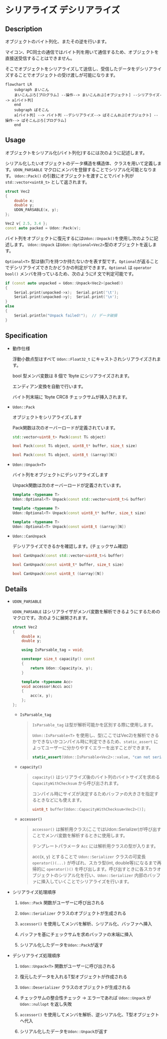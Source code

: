 # シリアライズ デシリアライズ

## Description

オブジェクトのバイト列化、またその逆を行います。

マイコン、PC同士の通信ではバイト列を用いて通信するため、オブジェクトを直接送受信することはできません。

そこでオブジェクトをシリアライズして送信し、受信したデータをデシリアライズすることでオブジェクトの受け渡しが可能になります。

```mermaid
flowchart LR
    subgraph まいこん
    まいこんぷろ[プログラム] --操作--> まいこんおぶ[オブジェクト] --シリアライズ--> a[バイト列]
    end
    subgraph ぱそこん
    a[バイト列] --> バイト列 --デシリアライズ--> ぱそこんおぶ[オブジェクト] --操作--> ぱそこんぷろ[プログラム]
    end
```

## Usage

オブジェクトをシリアル化(バイト列化)するには次のように記述します。

シリアル化したいオブジェクトのデータ構造を構造体、クラスを用いて定義します。`UDON_PARSABLE` マクロにメンバを登録することでシリアル化可能となります。 `Udon::Pack()` の引数にオブジェクトを渡すことでバイト列が `std::vector<uint8_t>` として返されます。

```cpp
struct Vec2
{
    double x;
    double y;
    UDON_PARSABLE(x, y);
};
```

```cpp
Vec2 v{ 2.5, 3.4 };
const auto packed = Udon::Pack(v);
```

バイト列をオブジェクトに復元するには`Udon::Unpack()`を使用し次のように記述します。 `Udon::Unpack` は`Udon::Optional<Vec2>`型のオブジェクトを返します。

`Optional<T>` 型は値(T)を持つか持たないかを表す型です。`Optional`が返ることでデシリアライズできたかどうかの判定ができます。`Optional` は `operator bool()` メンバを持っているため、次のようにif 文で判定可能です。

```cpp
if (const auto unpacked = Udon::Unpack<Vec2>(packed))
{
    Serial.print(unpacked->x);  Serial.print('\t');
    Serial.print(unpacked->y);  Serial.print('\n');
}
else
{
    Serial.println("Unpack failed!");  // データ破損
}
```

## Specification

- 動作仕様

  浮動小数点型はすべて `Udon::Float32_t` にキャストされシリアライズされます。

  bool 型メンバ変数は 8 個で 1byte にシリアライズされます。

  エンディアン変換を自動で行います。

  バイト列末端に 1byte CRC8 チェックサムが挿入されます。

- `Udon::Pack`

    オブジェクトをシリアライズします

    Pack関数は次のオーバーロードが定義されています。

    ```cpp
    std::vector<uint8_t> Pack(const T& object)

    bool Pack(const T& object, uint8_t* buffer, size_t size)

    bool Pack(const T& object, uint8_t (&array)[N])
    ```

- `Udon::Unpack<T>`

    バイト列をオブジェクトにデシリアライズします

    Unpack関数は次のオーバーロードが定義されています。

    ```cpp
    template <typename T>
    Udon::Optional<T> Unpack(const std::vector<uint8_t>& buffer)

    template <typename T>
    Udon::Optional<T> Unpack(const uint8_t* buffer, size_t size)

    template <typename T>
    Udon::Optional<T> Unpack(const uint8_t (&array)[N])
    ```

- `Udon::CanUnpack`

    デシリアライズできるかを確認します。(チェックサム確認)

    ```cpp
    bool CanUnpack(const std::vector<uint8_t>& buffer)

    bool CanUnpack(const uint8_t* buffer, size_t size)

    bool CanUnpack(const uint8_t (&array)[N])
    ```

## Details

- `UDON_PARSABLE`

    `UDON_PARSABLE` はシリアライザがメンバ変数を解析できるようにするためのマクロです。次のように展開されます。

    ```cpp
    struct Vec2
    {
        double x;
        double y;

        using IsParsable_tag = void;

        constexpr size_t capacity() const
        {
            return Udon::Capacity(x, y);
        }

        template <typename Acc>
        void accessor(Acc& acc)
        {
            acc(x, y);
        };
    };
    ```

  - `IsParsable_tag`
  
    > `IsParsable_tag` は型が解析可能かを区別する際に使用します。
    >
    > `Udon::IsParsable<T>` を使用し、型(ここではVec2)を解析できるかできないかコンパイル時に判定できるため、`static_assert` によってユーザーに分かりやすくエラーを出すことができます。
    >
    > ```cpp
    > static_assert(Udon::IsParsable<Vec2>::value, "can not serialize");
    > ```

  - `capacity()`
  
    > `capacity()` はシリアライズ後のバイト列のバイトサイズを求める `CapacityWithChecksum` から呼び出されます。
    >
    > コンパイル時にサイズが決定するためバッファの大きさを指定するときなどにも使えます。
    >
    > ```cpp
    > uint8_t buffer[Udon::CapacityWithChecksum<Vec2>()];
    > ```

  - `accessor()`
  
    > `accessor()` は解析用クラス(ここではUdon::Serializer)が呼び出すことでメンバ変数を解析するときに使用します。
    >
    > テンプレートパラメータ `Acc` には解析用クラスの型が入ります。
    >
    > acc(x, y) とすることで `Udon::Serializer` クラスの可変長 `operator()(...)` が呼ばれ、スカラ型(int, double等)になるまで再帰的に `operator()()` を呼び出します。呼び出すときに各スカラオブジェクトのシリアル化を行い、`Udon::Serializer` 内部のバッファに挿入していくことでシリアライズを行います。

- シリアライズ処理順序

  1. `Udon::Pack` 関数がユーザーに呼び出される

  2. `Udon::Serializer` クラスのオブジェクトが生成される

  3. `accessor()` を使用してメンバを解析、シリアル化、バッファへ挿入

  4. バッファを基にチェックサムを求めバッファの末端に挿入

  5. シリアル化したデータを`Udon::Pack`が返す

- デシリアライズ処理順序

  1. `Udon::Unpack<T>` 関数がユーザーに呼び出される

  2. 復元したデータを入れるT型オブジェクトが作成される

  3. `Udon::Deserializer` クラスのオブジェクトが生成される

  4. チェックサムの整合性チェック -> エラーであれば `Udon::Unpack` が `Udon::nullopt` を返し失敗

  5. `accessor()` を使用してメンバを解析、逆シリアル化、T型オブジェクトへ代入

  6. シリアル化したデータを`Udon::Unpack`が返す
